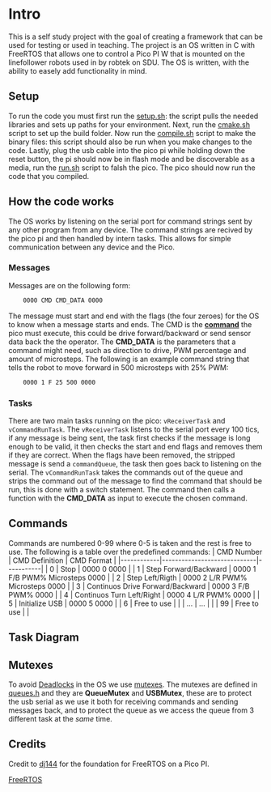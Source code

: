 # Intro
This is a self study project with the goal of creating a framework that can be used for testing or used in teaching. 
The project is an OS written in C with FreeRTOS that allows one to control a Pico PI W that is mounted on the linefollower robots used in by robtek on SDU. The OS is written, with the ability to easely add functionality in mind. 

## Setup
To run the code you must first run the [setup.sh](picoPI/setup.sh): the script pulls the needed libraries and sets up paths for your environment. Next, run the [cmake.sh](picoPI/cmake.sh) script to set up the build folder. Now run the [compile.sh](picoPI/compile.sh) script to make the binary files: this script should also be run when you make changes to the code. Lastly, plug the usb cable into the pico pi while holding down the reset button, the pi should now be in flash mode and be discoverable as a media, run the [run.sh](picoPI/run.sh) script to falsh the pico. The pico should now run the code that you compiled.

## How the code works
The OS works by listening on the serial port for command strings sent by any other program from any device. The command strings are recived by the pico pi and then handled by intern tasks. This allows for simple communication between any device and the Pico.

### Messages
Messages are on the following form:
```bash
    0000 CMD CMD_DATA 0000
```
The message must start and end with the flags (the four zeroes) for the OS to know when a message starts and ends. The CMD is the **[command](#commands)** the pico must execute, this could be drive forward/backward or send sensor data back the the operator. The **CMD_DATA** is the parameters that a command might need, such as direction to drive, PWM percentage and amount of microsteps. The following is an example command string that tells the robot to move forward in $500$ microsteps with $25\%$ PWM:
```bash
    0000 1 F 25 500 0000
```

### Tasks
There are two main tasks running on the pico: `vReceiverTask` and `vCommandRunTask`. The `vReceiverTask` listens to the serial port every $100$ tics, if any message is being sent, the task first checks if the message is long enough to be valid, it then checks the start and end flags and removes them if they are correct. When the flags have been removed, the stripped message is send a `commandQueue`, the task then goes back to listening on the serial. The `vCommandRunTask` takes the commands out of the queue and strips the command out of the message to find the command that should be run, this is done with a switch statement. The command then calls a function with the **CMD_DATA** as input to execute the chosen command.

## Commands
Commands are numbered 0-99 where 0-5 is taken and the rest is free to use. The following is a table over the predefined commands:
| CMD Number | CMD Definition              |   CMD Format |
|------------|-----------------------------|-----------|
| 0          | Stop                             | 0000 0 0000  |
| 1          | Step Forward/Backward            | 0000 1 F/B PWM% Microsteps 0000  |
| 2          | Step Left/Rigth                  | 0000 2 L/R PWM% Microsteps 0000  |
| 3          | Continuos Drive Forward/Backward | 0000 3 F/B PWM% 0000  |
| 4          | Continuos Turn Left/Right        | 0000 4 L/R PWM% 0000  |
| 5          | Initialize USB                   | 0000 5 0000           |
| 6          | Free to use                      |   |
| ...        | ...                              |   |
| 99         | Free to use                      |   |

## Task Diagram


## Mutexes
To avoid [Deadlocks](https://www.geeksforgeeks.org/introduction-of-deadlock-in-operating-system/?) in the OS we use [mutexes](https://www.geeksforgeeks.org/difference-between-binary-semaphore-and-mutex/). The mutexes are defined in [queues.h](picoPI/src/inc/queues.h) and they are **QueueMutex** and **USBMutex**, these are to protect the usb serial as we use it both for receiving commands and sending messages back, and to protect the queue as we access the queue from 3 different task at the *same* time.


## Credits
Credit to [dj144](https://github.com/aws-iot-builder-tools/freertos-pi-pico) for the foundation for FreeRTOS on a Pico PI.

[FreeRTOS](https://github.com/FreeRTOS/FreeRTOS-Kernel)